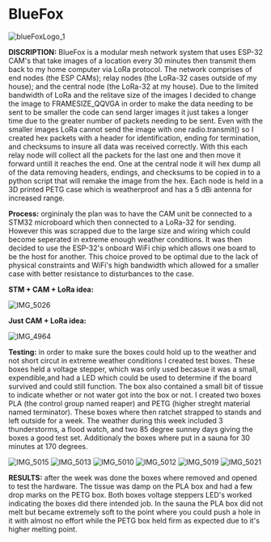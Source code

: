 # BlueFox

![blueFoxLogo_1](https://github.com/user-attachments/assets/2a109334-0cc3-4443-9922-7cc745750f51)

**DISCRIPTION:** BlueFox is a modular mesh network system that uses ESP-32 CAM's that take images of a location every 30 minutes then transmit them back to my home computer via LoRa protocol. The network comprises of end nodes (the ESP CAMs); relay nodes (the LoRa-32 cases outside of my house); and the central node (the LoRa-32 at my house). Due to the limited bandwidth of LoRa and the relitave size of the images I decided to change the image to FRAMESIZE_QQVGA in order to make the data needing to be sent to be smaller the code can send larger images it just takes a longer time due to the greater number of packets needing to be sent. Even with the smaller images LoRa cannot send the image with one radio.transmit() so I created hex packets with a header for identification, ending for termination, and checksums to insure all data was received correctly. With this each relay node will collect all the packets for the last one and then move it forward untill it reaches the end. One at the central node it will hex dump all of the data removing headers, endings, and checksums to be copied in to a python script that will remake the image from the hex. Each node is held in a 3D printed PETG case which is weatherproof and has a 5 dBi antenna for increased range.


**Process:** orgininaly the plan was to have the CAM unit be connected to a STM32 microboard which then connected to a LoRa-32 for sending. However this was scrapped due to the large size and wiring which could become seperated in extreme enough weather conditions. It was then decided to use the ESP-32's onboard WiFi chip which allows one board to be the host for another. This choice proved to be optimal due to the lack of physical constraints and WiFi's high bandwidth which allowed for a smaller case with better resistance to disturbances to the case.  


**STM + CAM + LoRa idea:**

![IMG_5026](https://github.com/user-attachments/assets/092bd56f-ccf5-480e-b03f-a6c85ad27a57)


**Just CAM + LoRa idea:**

![IMG_4964](https://github.com/user-attachments/assets/5ae74ef4-5cc2-4cb0-80b3-716e9a74480a)

**Testing:** in order to make sure the boxes could hold up to the weather and not short circut in extreme weather conditions I created test boxes. These boxes held a voltage stepper, which was only used becasue it was a small, expendible,and had a LED which could be used to determine if the board survived and could still function. The box also contained a small bit of tissue to indicate whether or not water got into the box or not. I created two boxes PLA (the control group named reaper) and PETG (higher streght material named terminator). These boxes where then ratchet strapped to stands and left outside for a week. The weather during this week included 3 thunderstorms, a flood watch, and two 85 degree sunney days giving the boxes a good test set. Additionaly the boxes where put in a sauna for 30 minutes at 170 degrees.

![IMG_5015](https://github.com/user-attachments/assets/2b66cded-ef96-4e57-9c45-e6cf362875e0)
![IMG_5013](https://github.com/user-attachments/assets/613a8f38-cc9e-4903-a605-0f2345dd401b)
![IMG_5010](https://github.com/user-attachments/assets/d8c0eec4-91af-41ab-bb16-57c10546de40)
![IMG_5012](https://github.com/user-attachments/assets/c331d1b0-5a7a-4465-a9ec-a2e5bab8deec)
![IMG_5019](https://github.com/user-attachments/assets/10b40ba9-ac11-4363-bf20-5f8174ded11c)
![IMG_5021](https://github.com/user-attachments/assets/fc34c490-c5b8-426f-9c02-de3aa74ac02c)

**RESULTS:** after the week was done the boxes where removed and opened to test the hardware. The tissue was damp on the PLA box and had a few drop marks on the PETG box. Both boxes voltage steppers LED's worked indicating the boxes did there intended job. In the sauna the PLA box did not melt but became extremely soft to the point where you could push a hole in it with almost no effort while the PETG box held firm as expected due to it's higher melting point.
